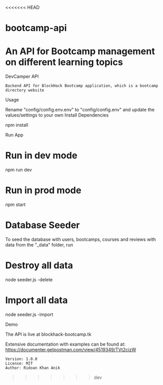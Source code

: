 <<<<<<< HEAD
# bootcamp-api
An API for Bootcamp management on different learning topics
=======
DevCamper API

    Backend API for BlockHack Bootcamp application, which is a bootcamp directory website

Usage

Rename "config/config.env.env" to "config/config.env" and update the values/settings to your own
Install Dependencies

npm install

Run App

# Run in dev mode
npm run dev

# Run in prod mode
npm start

# Database Seeder

To seed the database with users, bootcamps, courses and reviews with data from the "_data" folder, run

# Destroy all data
node seeder.js -delete

# Import all data
node seeder.js -import

Demo

The API is live at blockhack-bootcamp.tk

Extensive documentation with examples can be found at: https://documenter.getpostman.com/view/4519349/TVt2cizW


    Version: 1.0.0
    License: MIT
    Author: Ridoan Khan Anik
 
 
 
 
 

 <!-- To generate document with docgen just copy the exe and exported json in the same directory and the following command
 cmd /K "windows_amd64_2.exe" build -i BH.postman_collection.json -o index.html

 Firefox

 Type about:config in the Firefox address bar and find security.csp.enable and set it to false.
 Chrome

 You can install the extension called Disable Content-Security-Policy to disable CSP.
 
 
For Degital-ocean tutorial:
https://gist.github.com/bradtraversy/cd90d1ed3c462fe3bddd11bf8953a896 -->
>>>>>>> dev
